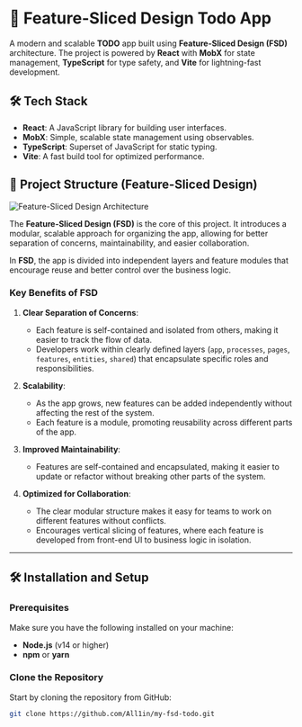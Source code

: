 # 🚀 Feature-Sliced Design Todo App

A modern and scalable **TODO** app built using **Feature-Sliced Design (FSD)** architecture. The project is powered by **React** with **MobX** for state management, **TypeScript** for type safety, and **Vite** for lightning-fast development.

## 🛠️ Tech Stack

- **React**: A JavaScript library for building user interfaces.
- **MobX**: Simple, scalable state management using observables.
- **TypeScript**: Superset of JavaScript for static typing.
- **Vite**: A fast build tool for optimized performance.

## 📂 Project Structure (Feature-Sliced Design)

![Feature-Sliced Design Architecture](https://miro.medium.com/v2/resize:fit:1400/1*XNbZ3dfdLYRdKw8Gl4ClTA.jpeg)

The **Feature-Sliced Design (FSD)** is the core of this project. It introduces a modular, scalable approach for organizing the app, allowing for better separation of concerns, maintainability, and easier collaboration.

In **FSD**, the app is divided into independent layers and feature modules that encourage reuse and better control over the business logic.

### Key Benefits of FSD

1. **Clear Separation of Concerns**:
    - Each feature is self-contained and isolated from others, making it easier to track the flow of data.
    - Developers work within clearly defined layers (`app`, `processes`, `pages`, `features`, `entities`, `shared`) that encapsulate specific roles and responsibilities.

2. **Scalability**:
    - As the app grows, new features can be added independently without affecting the rest of the system.
    - Each feature is a module, promoting reusability across different parts of the app.

3. **Improved Maintainability**:
    - Features are self-contained and encapsulated, making it easier to update or refactor without breaking other parts of the system.

4. **Optimized for Collaboration**:
    - The clear modular structure makes it easy for teams to work on different features without conflicts.
    - Encourages vertical slicing of features, where each feature is developed from front-end UI to business logic in isolation.

---


## 🛠️ Installation and Setup

### Prerequisites

Make sure you have the following installed on your machine:

- **Node.js** (v14 or higher)
- **npm** or **yarn**

### Clone the Repository

Start by cloning the repository from GitHub:

```bash
git clone https://github.com/All1in/my-fsd-todo.git
